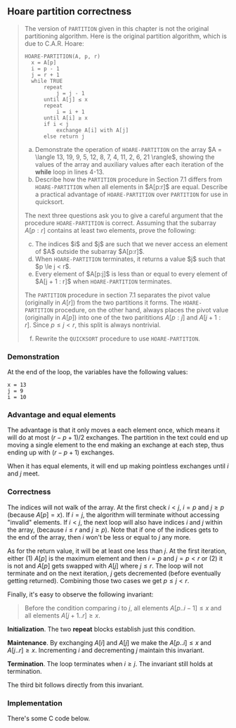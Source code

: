 ## Hoare partition correctness

> The version of `PARTITION` given in this chapter is not the original
> partitioning algorithm. Here is the original partition algorithm, which is
> due to C.A.R. Hoare:
>
>     HOARE-PARTITION(A, p, r)
>       x = A[p]
>       i = p - 1
>       j = r + 1
>       while TRUE
>           repeat
>               j = j - 1
>           until A[j] ≤ x
>           repeat
>               i = i + 1
>           until A[i] ≥ x
>           if i < j
>               exchange A[i] with A[j]
>           else return j
>
> <ol type="a">
>   <li>Demonstrate the operation of <code>HOARE-PARTITION</code> on the array
>       $A = \langle 13, 19, 9, 5, 12, 8, 7, 4, 11, 2, 6, 21 \rangle$, showing
>       the values of the array and auxiliary values after each iteration of the
>       <strong>while</strong> loop in lines 4-13.
>   <li>Describe how the <code>PARTITION</code> procedure in Section 7.1 differs
>       from <code>HOARE-PARTITION</code> when all elements in $A[p:r]$ are
>       equal. Describe a practical advantage of <code>HOARE-PARTITION</code>
>       over <code>PARTITION</code> for use in quicksort.
> </ol>
>
> The next three questions ask you to give a careful argument that the
> procedure `HOARE-PARTITION` is correct. Assuming that the subarray $A[p:r]$
> contains at least two elements, prove the following:
>
> <ol type="a" start="3">
>   <li>The indices $i$ and $j$ are such that we never access an element of $A$
>       outside the subarray $A[p:r]$.
>   <li>When <code>HOARE-PARTITION</code> terminates, it returns a value $j$
>       such that $p \le j < r$.
>   <li>Every element of $A[p:j]$ is less than or equal to every element of
>       $A[j + 1 : r]$ when <code>HOARE-PARTITION</code> terminates.
> </ol>
>
> The `PARTITION` procedure in section 7.1 separates the pivot value
> (originally in $A[r]$) from the two partitions it forms. The
> `HOARE-PARTITION` procedure, on the other hand, always places the pivot value
> (originally in $A[p]$) into one of the two parititions $A[p:j]$ and
> $A[j + 1:r]$. Since $p \le j < r$, this split is always nontrivial.
>
> <ol type="a" start="6">
>   <li>Rewrite the <code>QUICKSORT</code> procedure to use
>       <code>HOARE-PARTITION</code>.
> </ol>

### Demonstration

At the end of the loop, the variables have the following values:

    x = 13
    j = 9
    i = 10

### Advantage and equal elements

The advantage is that it only moves a each element once, which means it will do
at most $(r - p + 1)/2$ exchanges. The partition in the text could end up moving a
single element to the end making an exchange at each step, thus ending up with
$(r - p + 1)$ exchanges.

When it has equal elements, it will end up making pointless exchanges until $i$
and $j$ meet.

### Correctness

The indices will not walk of the array. At the first check $i < j$, $i = p$ and
$j \ge p$ (because $A[p] = x$). If $i = j$, the algorithm will terminate
without accessing "invalid" elements. If $i < j$, the next loop will also have
indices $i$ and $j$ within the array, (because $i \le r$ and $j \ge p$). Note
that if one of the indices gets to the end of the array, then $i$ won't be less
or equal to $j$ any more.

As for the return value, it will be at least one less than $j$. At the first
iteration, either (1) $A[p]$ is the maximum element and then $i = p$ and $j = p
< r$ or (2) it is not and $A[p]$ gets swapped with $A[j]$ where $j \le r$. The
loop will not terminate and on the next iteration, $j$ gets decremented (before
eventually getting returned). Combining those two cases we get $p \le j < r$.

Finally, it's easy to observe the following invariant:

> Before the condition comparing $i$ to $j$, all elements $A[p..i-1] \le x$ and
> all elements $A[j+1..r] \ge x$.

**Initialization**. The two **repeat** blocks establish just this condition.

**Maintenance**. By exchanging $A[i]$ and $A[j]$ we make the $A[p..i] \le x$
and $A[j..r] \ge x$. Incrementing $i$ and decrementing $j$ maintain this
invariant.

**Termination**. The loop terminates when $i \ge j$. The invariant still holds
at termination.

The third bit follows directly from this invariant.

### Implementation

There's some C code below.
